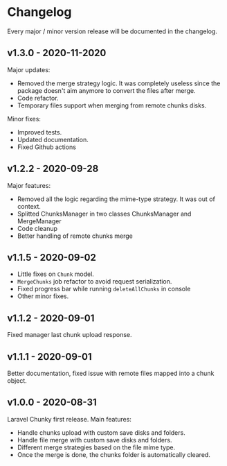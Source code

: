 # Changelog

Every major / minor version release will be documented in the changelog.

## v1.3.0 - 2020-11-2020
Major updates:

* Removed the merge strategy logic. It was completely useless since the package doesn't aim anymore to convert the files after merge.
* Code refactor.
* Temporary files support when merging from remote chunks disks.

Minor fixes:

* Improved tests.
* Updated documentation.
* Fixed Github actions

## v1.2.2 - 2020-09-28
Major features:

* Removed all the logic regarding the mime-type strategy. It was out of context.
* Splitted ChunksManager in two classes ChunksManager and MergeManager
* Code cleanup
* Better handling of remote chunks merge


## v1.1.5 - 2020-09-02
* Little fixes on `Chunk` model. 
* `MergeChunks` job refactor to avoid request serialization. 
* Fixed progress bar while running `deleteAllChunks` in console 
* Other minor fixes.

## v1.1.2 - 2020-09-01

Fixed manager last chunk upload response.

## v1.1.1 - 2020-09-01

Better documentation, fixed issue with remote files mapped into a chunk object.

## v1.0.0 - 2020-08-31

Laravel Chunky first release. Main features:

* Handle chunks upload with custom save disks and folders.
* Handle file merge with custom save disks and folders.
* Different merge strategies based on the file mime type.
* Once the merge is done, the chunks folder is automatically cleared.